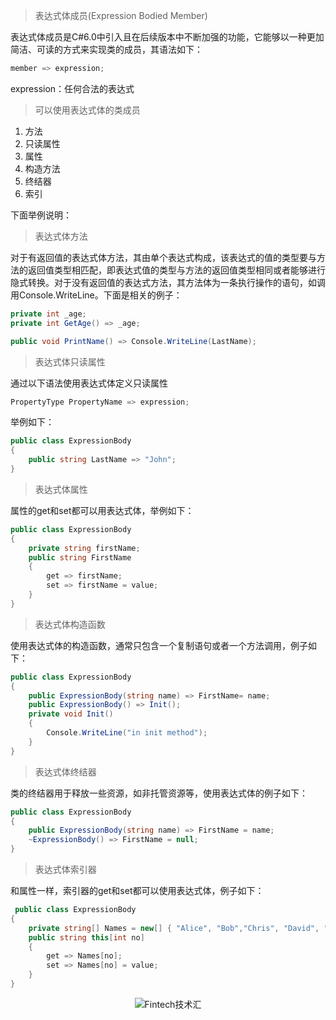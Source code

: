>表达式体成员(Expression Bodied Member)

表达式体成员是C#6.0中引入且在后续版本中不断加强的功能，它能够以一种更加简洁、可读的方式来实现类的成员，其语法如下：
```c#
member => expression;
```
expression：任何合法的表达式

>可以使用表达式体的类成员
1. 方法
2. 只读属性
3. 属性
4. 构造方法
5. 终结器
6. 索引


下面举例说明：
>表达式体方法

对于有返回值的表达式体方法，其由单个表达式构成，该表达式的值的类型要与方法的返回值类型相匹配，即表达式值的类型与方法的返回值类型相同或者能够进行隐式转换。对于没有返回值的表达式方法，其方法体为一条执行操作的语句，如调用Console.WriteLine。下面是相关的例子：
```c#
private int _age;
private int GetAge() => _age;

public void PrintName() => Console.WriteLine(LastName);
```
>表达式体只读属性

通过以下语法使用表达式体定义只读属性
```c#
PropertyType PropertyName => expression;
```
举例如下：
```c#
public class ExpressionBody
{
    public string LastName => "John";
}
```
>表达式体属性

属性的get和set都可以用表达式体，举例如下：
```c#
public class ExpressionBody
{
    private string firstName;
    public string FirstName
    {
        get => firstName;
        set => firstName = value;
    }
}
```
>表达式体构造函数

使用表达式体的构造函数，通常只包含一个复制语句或者一个方法调用，例子如下：
```c#
public class ExpressionBody
{
    public ExpressionBody(string name) => FirstName= name;
    public ExpressionBody() => Init();
    private void Init()
    {
        Console.WriteLine("in init method");
    }
}
```
>表达式体终结器

类的终结器用于释放一些资源，如非托管资源等，使用表达式体的例子如下：
```c#
public class ExpressionBody
{
    public ExpressionBody(string name) => FirstName = name;
    ~ExpressionBody() => FirstName = null;
}
```
>表达式体索引器

和属性一样，索引器的get和set都可以使用表达式体，例子如下：
```c#
 public class ExpressionBody
{
    private string[] Names = new[] { "Alice", "Bob","Chris", "David", "Eric" };
    public string this[int no]
    {
        get => Names[no];
        set => Names[no] = value;
    }
}
```

<center/>

![Fintech技术汇](https://img2020.cnblogs.com/blog/498574/202008/498574-20200801213206265-563825556.jpg)
